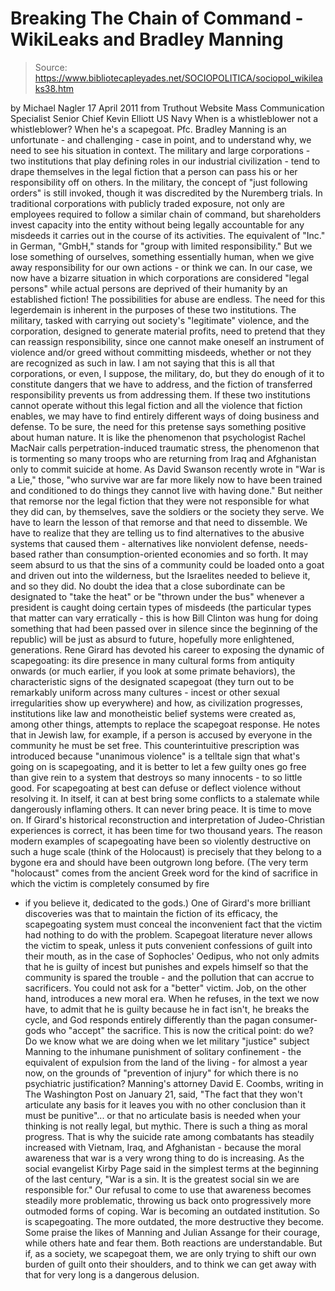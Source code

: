 # Breaking The Chain of Command - WikiLeaks and Bradley Manning

> Source: https://www.bibliotecapleyades.net/SOCIOPOLITICA/sociopol_wikileaks38.htm

by Michael Nagler
17 April 2011
from
Truthout
Website
Mass Communication Specialist
Senior Chief Kevin Elliott
US Navy
When is a whistleblower not a whistleblower?
When he's a scapegoat.
Pfc.
Bradley Manning is an unfortunate -
and challenging - case in point, and to understand why, we need to see his
situation in context.
The military and large corporations - two institutions that play defining
roles in our industrial civilization - tend to drape themselves in the legal
fiction that a person can pass his or her responsibility off on others. In
the military, the concept of "just following orders" is still invoked,
though it was discredited by the Nuremberg trials.
In traditional corporations with publicly traded
exposure, not only are employees required to follow a similar chain of
command, but shareholders invest capacity into the entity without being
legally accountable for any misdeeds it carries out in the course of its
activities.
The equivalent of "Inc." in German, "GmbH," stands for "group
with limited responsibility."
But we lose something of ourselves, something
essentially human, when we give away responsibility for our own actions - or
think we can. In our case, we now have a bizarre situation in which
corporations are considered "legal persons" while actual persons are
deprived of their humanity by an established fiction!
The possibilities for abuse are endless.
The need for this legerdemain is inherent in the purposes of these two
institutions. The military, tasked with carrying out society's "legitimate"
violence, and the corporation, designed to generate material profits, need
to pretend that they can reassign responsibility, since one cannot make
oneself an instrument of violence and/or greed without committing misdeeds,
whether or not they are recognized as such in law.
I am not saying that this is all that
corporations, or even, I suppose, the military, do, but they do enough of it
to constitute dangers that we have to address, and the fiction of
transferred responsibility prevents us from addressing them. If these two
institutions cannot operate without this legal fiction and all the violence
that fiction enables, we may have to find entirely different ways of doing
business and defense.
To be sure, the need for this pretense says something positive about human
nature.
It is like the phenomenon that psychologist
Rachel MacNair calls perpetration-induced traumatic stress, the
phenomenon that is tormenting so many troops who are returning from Iraq and
Afghanistan only to commit suicide at home.
As David Swanson recently wrote in "War
is a Lie," those,
"who survive war are far more likely now to
have been trained and conditioned to do things they cannot live with
having done."
But neither that remorse nor the legal fiction
that they were not responsible for what they did can, by themselves, save
the soldiers or the society they serve.
We have to learn the lesson of that remorse and
that need to dissemble. We have to realize that they are telling us to find
alternatives to the abusive systems that caused them - alternatives like
nonviolent defense, needs-based rather than consumption-oriented economies
and so forth.
It may seem absurd to us that the sins of a
community could be loaded onto a goat and driven out into the wilderness,
but the Israelites needed to believe it, and so they did.
No doubt the idea that a close subordinate can
be designated to "take the heat" or be "thrown under the bus" whenever a
president is caught doing certain types of misdeeds (the particular types
that matter can vary erratically - this is how
Bill Clinton was hung for
doing something that had been passed over in silence since the beginning of
the republic) will be just as absurd to future, hopefully more enlightened,
generations.
Rene Girard has devoted his career to exposing the dynamic of
scapegoating:
its dire presence in many cultural forms
from antiquity onwards (or much earlier, if you look at some primate
behaviors), the characteristic signs of the designated scapegoat (they
turn out to be remarkably uniform across many cultures - incest or other
sexual irregularities show up everywhere) and how, as civilization
progresses, institutions like law and monotheistic belief systems were
created as, among other things, attempts to replace the scapegoat
response.
He notes that in Jewish law, for example, if a
person is accused by everyone in the community he must be set free.
This counterintuitive prescription was
introduced because "unanimous violence" is a telltale sign that what's going
on is scapegoating, and it is better to let a few guilty ones go free than
give rein to a system that destroys so many innocents - to so little good.
For scapegoating at best can defuse or deflect violence without resolving
it. In itself, it can at best bring some conflicts to a stalemate while
dangerously inflaming others. It can never bring peace. It is time to move
on.
If Girard's historical reconstruction and interpretation of
Judeo-Christian experiences is correct, it has been time for two thousand
years.
The reason modern examples of scapegoating have
been so violently destructive on such a huge scale (think of
the Holocaust)
is precisely that they belong to a bygone era and should have been outgrown
long before.
(The very term "holocaust" comes from the ancient Greek word
for the kind of sacrifice in which the victim is completely consumed by fire
- if you believe it, dedicated to the gods.)
One of Girard's more brilliant discoveries was that to maintain the fiction
of its efficacy, the scapegoating system must conceal the inconvenient fact
that the victim had nothing to do with the problem.
Scapegoat literature never allows the victim to
speak, unless it puts convenient confessions of guilt into their mouth, as
in the case of Sophocles' Oedipus, who not only admits that he is guilty of
incest but punishes and expels himself so that the community is spared the
trouble - and the pollution that can accrue to sacrificers.
You could not ask for a "better" victim. Job, on
the other hand, introduces a new moral era. When he refuses, in the text we
now have, to admit that he is guilty because he in fact isn't, he breaks the
cycle, and God responds entirely differently than the pagan
consumer-gods who "accept" the sacrifice.
This is now the critical point: do we? Do we know what we are doing when we
let military "justice" subject Manning to the inhumane punishment of
solitary confinement - the equivalent of expulsion from the land of the
living - for almost a year now, on the grounds of "prevention of injury" for
which there is no psychiatric justification?
Manning's attorney David E. Coombs,
writing in
The Washington Post on January 21, said,
"The fact that they won't articulate any
basis for it leaves you with no other conclusion than it must be
punitive"... or that no articulate basis is needed when your thinking is
not really legal, but mythic.
There is such a thing as moral progress.
That is why the suicide rate among combatants
has steadily increased with Vietnam, Iraq, and Afghanistan - because the
moral awareness that war is a very wrong thing to do is increasing.
As the social evangelist Kirby Page said
in the simplest terms at the beginning of the last century,
"War is a sin. It is the greatest social sin
we are responsible for."
Our refusal to come to use that awareness
becomes steadily more problematic, throwing us back onto progressively more
outmoded forms of coping. War is becoming an outdated institution. So is
scapegoating. The more outdated, the more destructive they become.
Some praise the likes of Manning and
Julian Assange for their
courage, while others hate and fear them. Both reactions are understandable.
But if, as a society, we scapegoat them, we are
only trying to shift our own burden of guilt onto their shoulders, and to
think we can get away with that for very long is a dangerous delusion.

